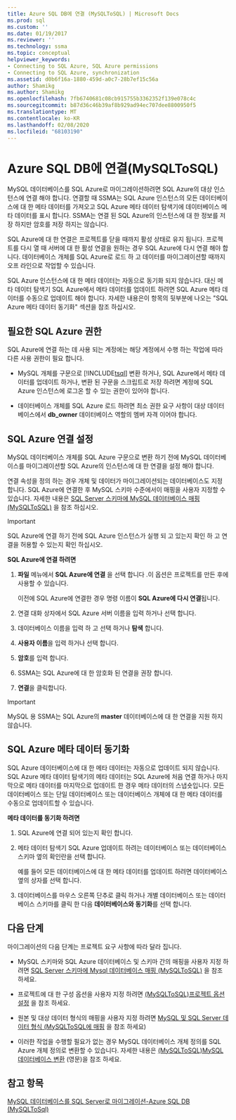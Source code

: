 ```yaml
---
title: Azure SQL DB에 연결 (MySQLToSQL) | Microsoft Docs
ms.prod: sql
ms.custom: ''
ms.date: 01/19/2017
ms.reviewer: ''
ms.technology: ssma
ms.topic: conceptual
helpviewer_keywords:
- Connecting to SQL Azure, SQL Azure permissions
- Connecting to SQL Azure, synchronization
ms.assetid: d0b6f16a-1880-459d-a0c7-28b7ef15c56a
author: Shamikg
ms.author: Shamikg
ms.openlocfilehash: 7fb6740681c08cb915755b3362352f139e078c4c
ms.sourcegitcommit: b87d36c46b39af8b929ad94ec707dee8800950f5
ms.translationtype: MT
ms.contentlocale: ko-KR
ms.lasthandoff: 02/08/2020
ms.locfileid: "68103190"
---
```

# <a name="connecting-to-azure-sql-db-mysqltosql"></a>Azure SQL DB에 연결(MySQLToSQL)
MySQL 데이터베이스를 SQL Azure로 마이그레이션하려면 SQL Azure의 대상 인스턴스에 연결 해야 합니다. 연결할 때 SSMA는 SQL Azure 인스턴스의 모든 데이터베이스에 대 한 메타 데이터를 가져오고 SQL Azure 메타 데이터 탐색기에 데이터베이스 메타 데이터를 표시 합니다. SSMA는 연결 된 SQL Azure의 인스턴스에 대 한 정보를 저장 하지만 암호를 저장 하지는 않습니다.  
  
SQL Azure에 대 한 연결은 프로젝트를 닫을 때까지 활성 상태로 유지 됩니다. 프로젝트를 다시 열 때 서버에 대 한 활성 연결을 원하는 경우 SQL Azure에 다시 연결 해야 합니다. 데이터베이스 개체를 SQL Azure로 로드 하 고 데이터를 마이그레이션할 때까지 오프 라인으로 작업할 수 있습니다.  
  
SQL Azure 인스턴스에 대 한 메타 데이터는 자동으로 동기화 되지 않습니다. 대신 메타 데이터 탐색기 SQL Azure에서 메타 데이터를 업데이트 하려면 SQL Azure 메타 데이터를 수동으로 업데이트 해야 합니다. 자세한 내용은이 항목의 뒷부분에 나오는 "SQL Azure 메타 데이터 동기화" 섹션을 참조 하십시오.  
  
## <a name="required-sql-azure-permissions"></a>필요한 SQL Azure 권한  
SQL Azure에 연결 하는 데 사용 되는 계정에는 해당 계정에서 수행 하는 작업에 따라 다른 사용 권한이 필요 합니다.  
  
-   MySQL 개체를 구문으로 [!INCLUDE[tsql](../../includes/tsql-md.md)] 변환 하거나, SQL Azure에서 메타 데이터를 업데이트 하거나, 변환 된 구문을 스크립트로 저장 하려면 계정에 SQL Azure 인스턴스에 로그온 할 수 있는 권한이 있어야 합니다.  
  
-   데이터베이스 개체를 SQL Azure 로드 하려면 최소 권한 요구 사항이 대상 데이터베이스에서 **db_owner** 데이터베이스 역할의 멤버 자격 이어야 합니다.  
  
## <a name="establishing-a-sql-azure-connection"></a>SQL Azure 연결 설정  
MySQL 데이터베이스 개체를 SQL Azure 구문으로 변환 하기 전에 MySQL 데이터베이스를 마이그레이션할 SQL Azure의 인스턴스에 대 한 연결을 설정 해야 합니다.  
  
연결 속성을 정의 하는 경우 개체 및 데이터가 마이그레이션되는 데이터베이스도 지정 합니다. SQL Azure에 연결한 후 MySQL 스키마 수준에서이 매핑을 사용자 지정할 수 있습니다. 자세한 내용은 [SQL Server 스키마에 MySQL 데이터베이스 매핑 &#40;MySQLToSQL&#41;](../../ssma/mysql/mapping-mysql-databases-to-sql-server-schemas-mysqltosql.md) 을 참조 하십시오.  
  
> [!IMPORTANT]  
> SQL Azure에 연결 하기 전에 SQL Azure 인스턴스가 실행 되 고 있는지 확인 하 고 연결을 허용할 수 있는지 확인 하십시오.  
  
**SQL Azure에 연결 하려면**  
  
1.  **파일** 메뉴에서 **SQL Azure에 연결** 을 선택 합니다 .이 옵션은 프로젝트를 만든 후에 사용할 수 있습니다.  
  
    이전에 SQL Azure에 연결한 경우 명령 이름이 **SQL Azure에 다시 연결**됩니다.  
  
2.  연결 대화 상자에서 SQL Azure 서버 이름을 입력 하거나 선택 합니다.  
  
3.  데이터베이스 이름을 입력 하 고 선택 하거나 **탐색** 합니다.  
  
4.  **사용자 이름**을 입력 하거나 선택 합니다.  
  
5.  **암호**를 입력 합니다.  
  
6.  SSMA는 SQL Azure에 대 한 암호화 된 연결을 권장 합니다.  
  
7.  **연결**을 클릭합니다.  
  
> [!IMPORTANT]  
> MySQL 용 SSMA는 SQL Azure의 **master** 데이터베이스에 대 한 연결을 지원 하지 않습니다.  
  
## <a name="synchronizing-sql-azure-metadata"></a>SQL Azure 메타 데이터 동기화  
SQL Azure 데이터베이스에 대 한 메타 데이터는 자동으로 업데이트 되지 않습니다. SQL Azure 메타 데이터 탐색기의 메타 데이터는 SQL Azure에 처음 연결 하거나 마지막으로 메타 데이터를 마지막으로 업데이트 한 경우 메타 데이터의 스냅숏입니다. 모든 데이터베이스 또는 단일 데이터베이스 또는 데이터베이스 개체에 대 한 메타 데이터를 수동으로 업데이트할 수 있습니다.  
  
**메타 데이터를 동기화 하려면**  
  
1.  SQL Azure에 연결 되어 있는지 확인 합니다.  
  
2.  메타 데이터 탐색기 SQL Azure 업데이트 하려는 데이터베이스 또는 데이터베이스 스키마 옆의 확인란을 선택 합니다.  
  
    예를 들어 모든 데이터베이스에 대 한 메타 데이터를 업데이트 하려면 데이터베이스 옆의 상자를 선택 합니다.  
  
3.  데이터베이스를 마우스 오른쪽 단추로 클릭 하거나 개별 데이터베이스 또는 데이터베이스 스키마를 클릭 한 다음 **데이터베이스와 동기화**를 선택 합니다.  
  
## <a name="next-step"></a>다음 단계  
마이그레이션의 다음 단계는 프로젝트 요구 사항에 따라 달라 집니다.  
  
-   MySQL 스키마와 SQL Azure 데이터베이스 및 스키마 간의 매핑을 사용자 지정 하려면 [SQL Server 스키마에 Mysql 데이터베이스 매핑 &#40;MySQLToSQL&#41;](../../ssma/mysql/mapping-mysql-databases-to-sql-server-schemas-mysqltosql.md) 을 참조 하세요.  
  
-   프로젝트에 대 한 구성 옵션을 사용자 지정 하려면 [&#40;MySQLToSQL&#41;프로젝트 옵션 설정](../../ssma/mysql/setting-project-options-mysqltosql.md) 을 참조 하세요.  
  
-   원본 및 대상 데이터 형식의 매핑을 사용자 지정 하려면 [MySQL 및 SQL Server 데이터 형식 &#40;MySQLToSQL에 매핑](../../ssma/mysql/mapping-mysql-and-sql-server-data-types-mysqltosql.md) 을 참조 하세요&#41;  
  
-   이러한 작업을 수행할 필요가 없는 경우 MySQL 데이터베이스 개체 정의를 SQL Azure 개체 정의로 변환할 수 있습니다. 자세한 내용은 [&#40;MySQLToSQL&#41;MySQL 데이터베이스 변환](../../ssma/mysql/converting-mysql-databases-mysqltosql.md) (영문)을 참조 하세요.  
  
## <a name="see-also"></a>참고 항목  
[MySQL 데이터베이스를 SQL Server로 마이그레이션-Azure SQL DB &#40;MySQLToSql&#41;](../../ssma/mysql/migrating-mysql-databases-to-sql-server-azure-sql-db-mysqltosql.md)  
  
